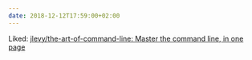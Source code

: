 ```yaml
---
date: 2018-12-12T17:59:00+02:00
---
```


Liked: [jlevy/the-art-of-command-line: Master the command line, in one page](https://github.com/jlevy/the-art-of-command-line)
